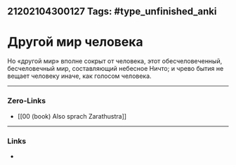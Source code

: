 21202104300127
Tags: #type_unfinished_anki 
---
# Другой мир человека

Но «другой мир» вполне сокрыт от человека, этот обесчеловеченный, бесчеловечный мир, составляющий небесное Ничто; и чрево бытия не вещает человеку иначе, как голосом человека.

---
### Zero-Links
- [[00 (book) Also sprach Zarathustra]]
---
### Links
-